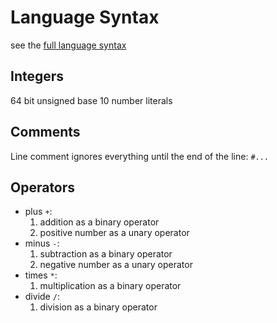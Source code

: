 # Language Syntax

see the [full language syntax](SYNTAX.ebnf)

## Integers

64 bit unsigned base 10 number literals

## Comments

Line comment ignores everything until the end of the line: `#...`

## Operators

- plus `+`:
    1. addition as a binary operator
    2. positive number as a unary operator
- minus `-`:
    1. subtraction as a binary operator
    2. negative number as a unary operator
- times `*`:
    1. multiplication as a binary operator
- divide `/`:
    1. division as a binary operator
